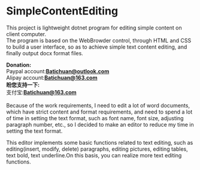 # SimpleContentEditing

This project is lightweight dotnet program for editing simple content on client computer.<br/>
The program is based on the WebBrowder control, through HTML and CSS to build a user interface, so as to achieve simple text content editing, and finally output docx format files.<br/>

<b>Donation:</b><br/>
Paypal account:<b>Batichuan@outlook.com</b><br/>
Alipay account:<b>Batichuan@163.com</b><br/>
<b>盼您支持一下:</b><br/>
支付宝:<b>Batichuan@163.com</b><br/>
<br/>
Because of the work requirements, I need to edit a lot of word documents, which have strict content and format requirements, and need to spend a lot of time in setting the text format, such as font name, font size, adjusting paragraph number, etc., so I decided to make an editor to reduce my time in setting the text format.
<br/>

This editor implements some basic functions related to text editing, such as editing(insert, modify, delete) paragraphs, editing pictures, editing tables, text bold, text underline.On this basis, you can realize more text editing functions.










